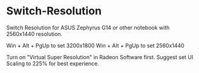 # Switch-Resolution
Switch Resolution for ASUS Zephyrus G14 or other notebook with 2560x1440 resolution.

Win + Alt + PgUp to set 3200x1800
Win + Alt + PgUp to set 2560x1440

Turn on "Virtual Super Resolution" in Radeon Software first.
Suggest set UI Scaling to 225% for best experience.
